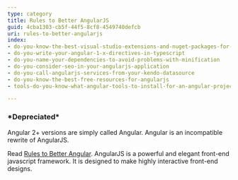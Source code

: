 ```yaml
---
type: category
title: Rules to Better AngularJS
guid: 4cba1303-cb5f-44f5-8cf8-4549740defcb
uri: rules-to-better-angularjs
index:
- do-you-know-the-best-visual-studio-extensions-and-nuget-packages-for-angularjs
- do-you-write-your-angular-1-x-directives-in-typescript
- do-you-name-your-dependencies-to-avoid-problems-with-minification
- do-you-consider-seo-in-your-angularjs-application
- do-you-call-angularjs-services-from-your-kendo-datasource
- do-you-know-the-best-free-resources-for-angularjs
- tools-do-you-know-what-angular-tools-to-install-for-an-angular-project

---
```

### \*Depreciated\*


Angular 2+ versions are simply called Angular. Angular is an incompatible rewrite of AngularJS.

Read [Rules to Better Angular](/_layouts/15/FIXUPREDIRECT.ASPX?WebId=3dfc0e07-e23a-4cbb-aac2-e778b71166a2&amp;TermSetId=07da3ddf-0924-4cd2-a6d4-a4809ae20160&amp;TermId=c9d803de-ebea-4ec0-bca3-7a36ffa7a361).
 AngularJS is a powerful and elegant front-end javascript framework. It is designed to make highly interactive front-end designs.

